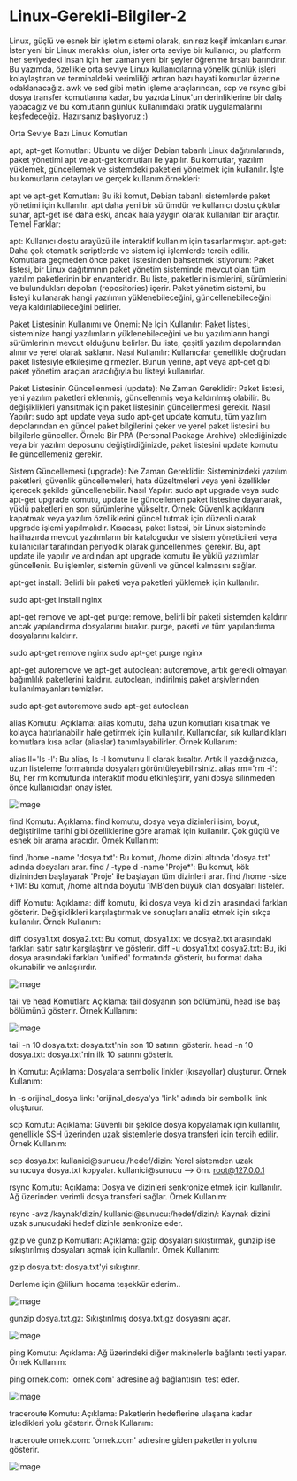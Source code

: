 # Linux-Gerekli-Bilgiler-2


Linux, güçlü ve esnek bir işletim sistemi olarak, sınırsız keşif imkanları sunar. İster yeni bir Linux meraklısı olun, ister orta seviye bir kullanıcı; bu platform her seviyedeki insan için her zaman yeni bir şeyler öğrenme fırsatı barındırır. Bu yazımda, özellikle orta seviye Linux kullanıcılarına yönelik günlük işleri kolaylaştıran ve terminaldeki verimliliği artıran bazı hayati komutlar üzerine odaklanacağız. awk ve sed gibi metin işleme araçlarından, scp ve rsync gibi dosya transfer komutlarına kadar, bu yazıda Linux'un derinliklerine bir dalış yapacağız ve bu komutların günlük kullanımdaki pratik uygulamalarını keşfedeceğiz. Hazırsanız başlıyoruz :)


Orta Seviye Bazı Linux Komutları


apt, apt-get Komutları:
Ubuntu ve diğer Debian tabanlı Linux dağıtımlarında, paket yönetimi apt ve apt-get komutları ile yapılır. Bu komutlar, yazılım yüklemek, güncellemek ve sistemdeki paketleri yönetmek için kullanılır. İşte bu komutların detayları ve gerçek kullanım örnekleri:

apt ve apt-get Komutları:
Bu iki komut, Debian tabanlı sistemlerde paket yönetimi için kullanılır. apt daha yeni bir 		sürümdür ve kullanıcı dostu çıktılar sunar, apt-get ise daha eski, ancak hala yaygın olarak 		kullanılan bir araçtır.
				Temel Farklar:

apt: Kullanıcı dostu arayüzü ile interaktif kullanım için tasarlanmıştır.
apt-get: Daha çok otomatik scriptlerde ve sistem içi işlemlerde tercih edilir.
Komutlara geçmeden önce paket listesinden bahsetmek istiyorum:
Paket listesi, bir Linux dağıtımının paket yönetim sisteminde mevcut olan tüm yazılım paketlerinin bir envanteridir. Bu liste, paketlerin isimlerini, sürümlerini ve bulundukları depoları (repositories) içerir. Paket yönetim sistemi, bu listeyi kullanarak hangi yazılımın yüklenebileceğini, güncellenebileceğini veya kaldırılabileceğini belirler.


Paket Listesinin Kullanımı ve Önemi:
Ne İçin Kullanılır: Paket listesi, sisteminize hangi yazılımların yüklenebileceğini ve bu yazılımların hangi sürümlerinin mevcut olduğunu belirler. Bu liste, çeşitli yazılım depolarından alınır ve yerel olarak saklanır.
Nasıl Kullanılır: Kullanıcılar genellikle doğrudan paket listesiyle etkileşime girmezler. Bunun yerine, apt veya apt-get gibi paket yönetim araçları aracılığıyla bu listeyi kullanırlar.


Paket Listesinin Güncellenmesi (update):
Ne Zaman Gereklidir: Paket listesi, yeni yazılım paketleri eklenmiş, güncellenmiş veya kaldırılmış olabilir. Bu değişiklikleri yansıtmak için paket listesinin güncellenmesi gerekir.
Nasıl Yapılır: sudo apt update veya sudo apt-get update komutu, tüm yazılım depolarından en güncel paket bilgilerini çeker ve yerel paket listesini bu bilgilerle günceller.
Örnek: Bir PPA (Personal Package Archive) eklediğinizde veya bir yazılım deposunu değiştirdiğinizde, paket listesini update komutu ile güncellemeniz gerekir.


Sistem Güncellemesi (upgrade):
Ne Zaman Gereklidir: Sisteminizdeki yazılım paketleri, güvenlik güncellemeleri, hata düzeltmeleri veya yeni özellikler içerecek şekilde güncellenebilir.
Nasıl Yapılır: sudo apt upgrade veya sudo apt-get upgrade komutu, update ile güncellenen paket listesine dayanarak, yüklü paketleri en son sürümlerine yükseltir.
Örnek: Güvenlik açıklarını kapatmak veya yazılım özelliklerini güncel tutmak için düzenli olarak upgrade işlemi yapılmalıdır.
Kısacası, paket listesi, bir Linux sisteminde halihazırda mevcut yazılımların bir katalogudur ve sistem yöneticileri veya kullanıcılar tarafından periyodik olarak güncellenmesi gerekir. Bu, apt update ile yapılır ve ardından apt upgrade komutu ile yüklü yazılımlar güncellenir. Bu işlemler, sistemin güvenli ve güncel kalmasını sağlar.


 apt-get install:
Belirli bir paketi veya paketleri yüklemek için kullanılır.

sudo apt-get install nginx


apt-get remove ve apt-get purge:
remove, belirli bir paketi sistemden kaldırır ancak yapılandırma dosyalarını bırakır. purge, paketi ve tüm yapılandırma dosyalarını kaldırır.

sudo apt-get remove nginx
sudo apt-get purge nginx
 
apt-get autoremove ve apt-get autoclean:
autoremove, artık gerekli olmayan bağımlılık paketlerini kaldırır. autoclean, indirilmiş paket arşivlerinden kullanılmayanları temizler.

sudo apt-get autoremove
sudo apt-get autoclean




alias Komutu:
Açıklama: alias komutu, daha uzun komutları kısaltmak ve kolayca hatırlanabilir hale getirmek için kullanılır. Kullanıcılar, sık kullandıkları komutlara kısa adlar (aliaslar) tanımlayabilirler.
Örnek Kullanım:

alias ll='ls -l': Bu alias, ls -l komutunu ll olarak kısaltır. Artık ll yazdığınızda, uzun listeleme formatında dosyaları görüntüleyebilirsiniz.
alias rm='rm -i': Bu, her rm komutunda interaktif modu etkinleştirir, yani dosya silinmeden önce kullanıcıdan onay ister.

![image](https://github.com/geocmsk/Linux-Gerekli-Bilgiler-2/assets/90604931/561a9999-c671-4222-bdc0-c26bb1abf2f2)


 find Komutu:
Açıklama: find komutu, dosya veya dizinleri isim, boyut, değiştirilme tarihi gibi özelliklerine göre aramak için kullanılır. Çok güçlü ve esnek bir arama aracıdır.
Örnek Kullanım:

find /home -name 'dosya.txt': Bu komut, /home dizini altında 'dosya.txt' adında dosyaları arar.
find / -type d -name 'Proje*': Bu komut, kök dizininden başlayarak 'Proje' ile başlayan tüm dizinleri arar.
find /home -size +1M: Bu komut, /home altında boyutu 1MB'den büyük olan dosyaları listeler.


 diff Komutu:
Açıklama: diff komutu, iki dosya veya iki dizin arasındaki farkları gösterir. Değişiklikleri karşılaştırmak ve sonuçları analiz etmek için sıkça kullanılır.
Örnek Kullanım:

diff dosya1.txt dosya2.txt: Bu komut, dosya1.txt ve dosya2.txt arasındaki farkları satır satır karşılaştırır ve gösterir.
diff -u dosya1.txt dosya2.txt: Bu, iki dosya arasındaki farkları 'unified' formatında gösterir, bu format daha okunabilir ve anlaşılırdır.



![image](https://github.com/geocmsk/Linux-Gerekli-Bilgiler-2/assets/90604931/697180db-f746-4fca-8c14-1540e0da1432)




 tail ve head Komutları:
Açıklama: tail dosyanın son bölümünü, head ise baş bölümünü gösterir.
Örnek Kullanım:


![image](https://github.com/geocmsk/Linux-Gerekli-Bilgiler-2/assets/90604931/38488eed-7540-458d-a8d4-46411adb55dd)




tail -n 10 dosya.txt: dosya.txt'nin son 10 satırını gösterir.
head -n 10 dosya.txt: dosya.txt'nin ilk 10 satırını gösterir.


 ln Komutu:
Açıklama: Dosyalara sembolik linkler (kısayollar) oluşturur.
Örnek Kullanım:

ln -s orijinal_dosya link: 'orijinal_dosya'ya 'link' adında bir sembolik link oluşturur.


 scp Komutu:
Açıklama: Güvenli bir şekilde dosya kopyalamak için kullanılır, genellikle SSH üzerinden uzak sistemlerle dosya transferi için tercih edilir.
Örnek Kullanım:

scp dosya.txt kullanici@sunucu:/hedef/dizin: Yerel sistemden uzak sunucuya dosya.txt kopyalar.
kullanici@sunucu --> örn. root@127.0.0.1


 rsync Komutu:
Açıklama: Dosya ve dizinleri senkronize etmek için kullanılır. Ağ üzerinden verimli dosya transferi sağlar.
Örnek Kullanım:

rsync -avz /kaynak/dizin/ kullanici@sunucu:/hedef/dizin/: Kaynak dizini uzak sunucudaki hedef dizinle senkronize eder.


 gzip ve gunzip Komutları:
Açıklama: gzip dosyaları sıkıştırmak, gunzip ise sıkıştırılmış dosyaları açmak için kullanılır.
Örnek Kullanım:

gzip dosya.txt: dosya.txt'yi sıkıştırır.



Derleme için @lilium hocama teşekkür ederim..




![image](https://github.com/geocmsk/Linux-Gerekli-Bilgiler-2/assets/90604931/9591bd1e-87f1-4269-97ed-590fb77eef74)


gunzip dosya.txt.gz: Sıkıştırılmış dosya.txt.gz dosyasını açar.

![image](https://github.com/geocmsk/Linux-Gerekli-Bilgiler-2/assets/90604931/9396e4c1-a29d-43a4-b363-f7589ce0bdbe)

 ping Komutu:
Açıklama: Ağ üzerindeki diğer makinelerle bağlantı testi yapar.
Örnek Kullanım:

ping ornek.com: 'ornek.com' adresine ağ bağlantısını test eder.

![image](https://github.com/geocmsk/Linux-Gerekli-Bilgiler-2/assets/90604931/91a4bfd8-6fc1-4b75-8f91-9408246433db)


 traceroute Komutu:
Açıklama: Paketlerin hedeflerine ulaşana kadar izledikleri yolu gösterir.
Örnek Kullanım:

traceroute ornek.com: 'ornek.com' adresine giden paketlerin yolunu gösterir.

![image](https://github.com/geocmsk/Linux-Gerekli-Bilgiler-2/assets/90604931/04549bf5-0f9e-4f02-bb59-83f975ca324f)
